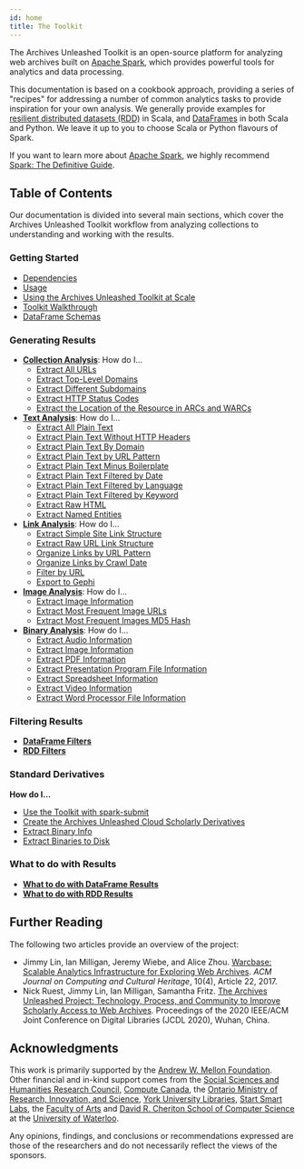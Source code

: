 ```yaml
---
id: home
title: The Toolkit
---
```


The Archives Unleashed Toolkit is an open-source platform for analyzing web
archives built on [Apache Spark](http://spark.apache.org/), which provides
powerful tools for analytics and data processing.

This documentation is based on a cookbook approach, providing a series of
"recipes" for addressing a number of common analytics tasks to provide
inspiration for your own analysis. We generally provide examples for [resilient
distributed datasets
(RDD)](https://spark.apache.org/docs/latest/rdd-programming-guide.html) in
Scala, and
[DataFrames](https://spark.apache.org/docs/latest/sql-programming-guide.html#datasets-and-dataframes)
in both Scala and Python. We leave it up to you to choose Scala or Python
flavours of Spark.

If you want to learn more about [Apache Spark](https://spark.apache.org/), we
highly recommend [Spark: The Definitive
Guide](http://shop.oreilly.com/product/0636920034957.do).

## Table of Contents

Our documentation is divided into several main sections, which cover the
Archives Unleashed Toolkit workflow from analyzing collections to understanding
and working with the results.

### Getting Started

- [Dependencies](dependencies.md)
- [Usage](usage.md)
- [Using the Archives Unleashed Toolkit at Scale](aut-at-scale.md)
- [Toolkit Walkthrough](toolkit-walkthrough.md)
- [DataFrame Schemas](dataframe-schemas.md)

### Generating Results

- [**Collection Analysis**](collection-analysis.md): How do I...
  - [Extract All URLs](collection-analysis.md#extract-all-urls)
  - [Extract Top-Level Domains](collection-analysis.md#extract-top-level-domains)
  - [Extract Different Subdomains](collection-analysis.md#extract-different-subdomains)
  - [Extract HTTP Status Codes](collection-analysis.md#extract-http-status-codes)
  - [Extract the Location of the Resource in ARCs and WARCs](collection-analysis.md#extract-the-location-of-the-resource-in-arcs-and-warCs)
- [**Text Analysis**](text-analysis.md): How do I...
  - [Extract All Plain Text](text-analysis.md#extract-all-plain-text)
  - [Extract Plain Text Without HTTP Headers](text-analysis.md#extract-plain-text-without-http-headers)
  - [Extract Plain Text By Domain](text-analysis.md#extract-plain-text-by-domain)
  - [Extract Plain Text by URL Pattern](text-analysis.md#extract-plain-text-by-url-pattern)
  - [Extract Plain Text Minus Boilerplate](text-analysis.md#extract-plain-text-minus-boilerplate)
  - [Extract Plain Text Filtered by Date](text-analysis.md#extract-plain-text-filtered-by-date)
  - [Extract Plain Text Filtered by Language](text-analysis.md#extract-plain-text-filtered-by-language)
  - [Extract Plain Text Filtered by Keyword](text-analysis.md#extract-plain-text-filtered-by-keyword)
  - [Extract Raw HTML](text-analysis.md#extract-raw-html)
  - [Extract Named Entities](text-analysis.md#extract-named-entities)
- **[Link Analysis](link-analysis.md)**: How do I...
  - [Extract Simple Site Link Structure](link-analysis.md#extract-simple-site-link-structure)
  - [Extract Raw URL Link Structure](link-analysis.md#extract-raw-url-link-structure)
  - [Organize Links by URL Pattern](link-analysis.md#organize-links-by-url-pattern)
  - [Organize Links by Crawl Date](link-analysis.md#organize-links-by-crawl-date)
  - [Filter by URL](link-analysis.md#filter-by-url)
  - [Export to Gephi](link-analysis.md#export-to-gephi)
- **[Image Analysis](image-analysis.md)**: How do I...
  - [Extract Image Information](image-analysis.md#extract-image-information)
  - [Extract Most Frequent Image URLs](image-analysis.md#most-frequent-image-urls)
  - [Extract Most Frequent Images MD5 Hash](image-analysis.md#most-frequent-images-md5-hash)
- **[Binary Analysis](binary-analysis.md)**: How do I...
  - [Extract Audio Information](binary-analysis.md#extract-audio-information)
  - [Extract Image Information](image-analysis.md#extract-image-information)
  - [Extract PDF Information](binary-analysis.md#extract-pdf-information)
  - [Extract Presentation Program File Information](binary-analysis.md#extract-presentation-program-files-information)
  - [Extract Spreadsheet Information](binary-analysis.md#extract-spreadsheet-information)
  - [Extract Video Information](binary-analysis.md#extract-video-information)
  - [Extract Word Processor File Information](binary-analysis.md#extract-word-processor-files-information)

### Filtering Results

- **[DataFrame Filters](filters-df.md)**
- **[RDD Filters](filters-rdd.md)**

### Standard Derivatives

**How do I...**

- [Use the Toolkit with spark-submit](aut-spark-submit-app.md)
- [Create the Archives Unleashed Cloud Scholarly Derivatives](auk-derivatives.md)
- [Extract Binary Info](extract-binary-info.md)
- [Extract Binaries to Disk](extract-binary.md)

### What to do with Results

- **[What to do with DataFrame Results](df-results.md)**
- **[What to do with RDD Results](rdd-results.md)**

## Further Reading

The following two articles provide an overview of the project:

- Jimmy Lin, Ian Milligan, Jeremy Wiebe, and Alice Zhou. [Warcbase: Scalable
  Analytics Infrastructure for Exploring Web
  Archives](https://dl.acm.org/authorize.cfm?key=N46731). _ACM Journal on
  Computing and Cultural Heritage_, 10(4), Article 22, 2017.
- Nick Ruest, Jimmy Lin, Ian Milligan, Samantha Fritz. [The Archives Unleashed
  Project: Technology, Process, and Community to Improve Scholarly Access to
  Web Archives](https://yorkspace.library.yorku.ca/xmlui/handle/10315/37506).
  Proceedings of the 2020 IEEE/ACM Joint Conference on Digital Libraries 
  (JCDL 2020), Wuhan, China.

## Acknowledgments

This work is primarily supported by the [Andrew W. Mellon
Foundation](https://mellon.org/). Other financial and in-kind support comes
from the [Social Sciences and Humanities Research
Council](http://www.sshrc-crsh.gc.ca/), [Compute
Canada](https://www.computecanada.ca/), the [Ontario Ministry of Research,
Innovation, and
Science](https://www.ontario.ca/page/ministry-research-innovation-and-science),
[York University Libraries](https://www.library.yorku.ca/web/), [Start Smart
Labs](http://www.startsmartlabs.com/), the [Faculty of
Arts](https://uwaterloo.ca/arts/) and [David R. Cheriton School of Computer
Science](https://cs.uwaterloo.ca/) at the [University of
Waterloo](https://uwaterloo.ca/).

Any opinions, findings, and conclusions or recommendations expressed are those
of the researchers and do not necessarily reflect the views of the sponsors.
